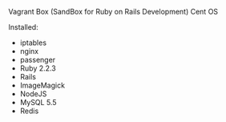 Vagrant Box (SandBox for Ruby on Rails Development)
Cent OS

Installed:
- iptables
- nginx
- passenger
- Ruby 2.2.3
- Rails
- ImageMagick
- NodeJS
- MySQL 5.5
- Redis
